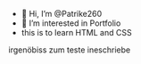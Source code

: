 - 👋 Hi, I’m @Patrike260
- 👀 I’m interested in Portfolio
- this is to learn HTML and CSS

irgenöbiss zum teste ineschriebe
